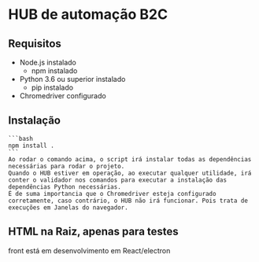# HUB de automação B2C

## Requisitos

 - Node.js instalado
    - npm instalado
 - Python 3.6 ou superior instalado
    - pip instalado
 - Chromedriver configurado

## Instalação
    
    ```bash
    npm install .
    ```
    Ao rodar o comando acima, o script irá instalar todas as dependências necessárias para rodar o projeto.
    Quando o HUB estiver em operação, ao executar qualquer utilidade, irá conter o validador nos comandos para executar a instalação das dependências Python necessárias.
    É de suma importancia que o Chromedriver esteja configurado corretamente, caso contrário, o HUB não irá funcionar. Pois trata de execuções em Janelas do navegador.  


## HTML na Raiz, apenas para testes
front está em desenvolvimento em React/electron 

